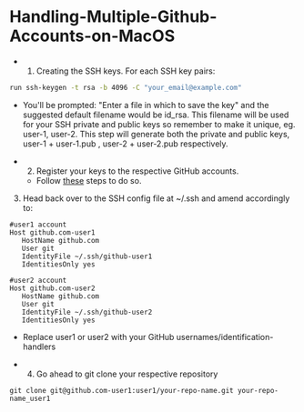 # Handling-Multiple-Github-Accounts-on-MacOS

- 1. Creating the SSH keys. For each SSH key pairs:

```bash
run ssh-keygen -t rsa -b 4096 -C "your_email@example.com"
```

  - You'll be prompted: "Enter a file in which to save the key" and the suggested default filename would be id_rsa. This filename will be used for your SSH private and public keys so remember to make it unique, eg. user-1, user-2. This step will generate both the private and public keys, user-1 + user-1.pub , user-2 + user-2.pub respectively.

- 2. Register your keys to the respective GitHub accounts.
  - Follow [these](https://docs.github.com/en/authentication/connecting-to-github-with-ssh/adding-a-new-ssh-key-to-your-github-account) steps to do so.
3. Head back over to the SSH config file at ~/.ssh and amend accordingly to:

```
#user1 account
Host github.com-user1
   HostName github.com
   User git
   IdentityFile ~/.ssh/github-user1
   IdentitiesOnly yes

#user2 account
Host github.com-user2
   HostName github.com
   User git
   IdentityFile ~/.ssh/github-user2
   IdentitiesOnly yes
```

  - Replace user1 or user2 with your GitHub usernames/identification-handlers

- 4. Go ahead to git clone your respective repository

```
git clone git@github.com-user1:user1/your-repo-name.git your-repo-name_user1
```

